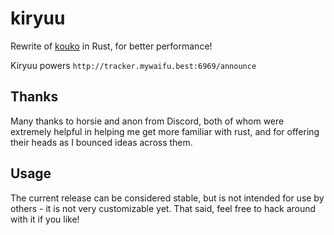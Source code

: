 # kiryuu

Rewrite of [kouko](https://github.com/ckcr4lyf/kouko) in Rust, for better performance!

Kiryuu powers `http://tracker.mywaifu.best:6969/announce`

## Thanks

Many thanks to horsie and anon from Discord, both of whom were extremely helpful in helping me get more familiar with rust, and for offering their heads as I bounced ideas across them.

## Usage

The current release can be considered stable, but is not intended for use by others - it is not very customizable yet. That said, feel free to hack around with it if you like!
